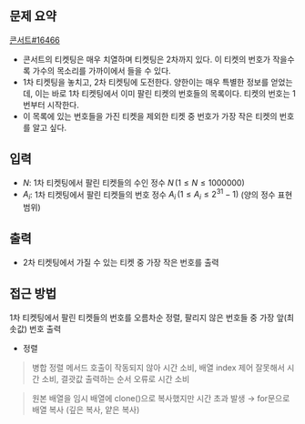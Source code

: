 ## 문제 요약
[콘서트#16466](https://www.acmicpc.net/problem/16466)
- 콘서트의 티켓팅은 매우 치열하며 티켓팅은 2차까지 있다. 이 티켓의 번호가 작을수록 가수의 목소리를 가까이에서 들을 수 있다.
- 1차 티켓팅을 놓치고, 2차 티켓팅에 도전한다. 양한이는 매우 특별한 정보를 얻었는데, 이는 바로 1차 티켓팅에서 이미 팔린 티켓의 번호들의 목록이다. 티켓의 번호는 1번부터 시작한다.
- 이 목록에 있는 번호들을 가진 티켓을 제외한 티켓 중 번호가 가장 작은 티켓의 번호를 알고 싶다.

## 입력
- $N$: 1차 티켓팅에서 팔린 티켓들의 수인 정수 $N\, (1 ≤ N ≤ 1000000)$
- $A_i$: 1차 티켓팅에서 팔린 티켓들의 번호 정수 $A_i\, (1 ≤ A_i ≤ 2^{31} − 1)$ (양의 정수 표현 범위)

## 출력
- 2차 티켓팅에서 가질 수 있는 티켓 중 가장 작은 번호를 출력

## 접근 방법
1차 티켓팅에서 팔린 티켓들의 번호를 오름차순 정렬, 팔리지 않은 번호들 중 가장 앞(최솟값) 번호 출력
- 정렬

> 병합 정렬 메서드 호출이 작동되지 않아 시간 소비, 배열 index 제어 잘못해서 시간 소비, 결괏값 출력하는 순서 오류로 시간 소비

> 원본 배열을 임시 배열에 clone()으로 복사했지만 시간 초과 발생 → for문으로 배열 복사 (깊은 복사, 얕은 복사)